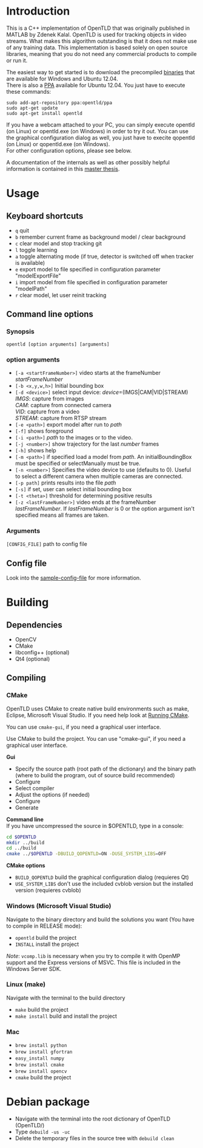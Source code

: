 # Introduction

This is a C++ implementation of OpenTLD that was originally published in MATLAB by Zdenek Kalal. OpenTLD is used for tracking objects in video streams. What makes this algorithm outstanding is that it does not make use of any training data. This implementation is based solely on open source libraries, meaning that you do not need any commercial products to compile or run it.

The easiest way to get started is to download the precompiled [binaries](https://github.com/gnebehay/OpenTLD/releases) that are available for Windows and Ubuntu 12.04.  
There is also a [PPA](https://launchpad.net/~opentld/+archive/ppa) available for Ubuntu 12.04. You just have to execute these commands:
```
sudo add-apt-repository ppa:opentld/ppa
sudo apt-get update
sudo apt-get install opentld
```

If you have a webcam attached to your PC, you can simply execute opentld (on Linux) or opentld.exe (on Windows) in order to
try it out. You can use the graphical configuration dialog as well, you just have to execite qopentld (on Linux) or qopentld.exe
(on Windows).  
For other configuration options, please see below.

A documentation of the internals as well as other possibly helpful information is contained in this [master thesis](https://github.com/downloads/gnebehay/OpenTLD/gnebehay_thesis_msc.pdf).

# Usage
## Keyboard shortcuts

* `q` quit
* `b` remember current frame as background model / clear background
* `c` clear model and stop tracking  git
* `l` toggle learning
* `a` toggle alternating mode (if true, detector is switched off when tracker is available)
* `e` export model to file specified in configuration parameter "modelExportFile"
* `i` import model from file specified in configuration parameter "modelPath"
* `r` clear model, let user reinit tracking

## Command line options
### Synopsis
`opentld [option arguments] [arguments]`

### option arguments
* `[-a <startFrameNumber>]` video starts at the frameNumber _startFrameNumber_
* `[-b <x,y,w,h>]` Initial bounding box
* `[-d <device>]` select input device: _device_=(IMGS|CAM|VID|STREAM)  
	_IMGS_: capture from images  
	_CAM_: capture from connected camera  
	_VID_: capture from a video  
	_STREAM_: capture from RTSP stream
* `[-e <path>]` export model after run to _path_
* `[-f]` shows foreground
* `[-i <path>]` _path_ to the images or to the video.
* `[-j <number>]` show trajectory for the last _number_ frames
* `[-h]` shows help
* `[-m <path>]` if specified load a model from _path_. An initialBoundingBox must be specified or selectManually must be true.
* `[-n <number>]` Specifies the video device to use (defaults to 0). Useful to select a different camera when multiple cameras are connected.
* `[-p path]` prints results into the file _path_
* `[-s]` if set, user can select initial bounding box
* `[-t <theta>]` threshold for determining positive results
* `[-z <lastFrameNumber>]` video ends at the frameNumber _lastFrameNumber_.
	If _lastFrameNumber_ is 0 or the option argument isn't specified means
	all frames are taken.

### Arguments
`[CONFIG_FILE]` path to config file

## Config file
Look into the [sample-config-file](https://github.com/gnebehay/OpenTLD/blob/master/res/conf/config-sample.cfg) for more information.

# Building
## Dependencies
* OpenCV
* CMake
* libconfig++ (optional)
* Qt4 (optional)

## Compiling
### CMake
OpenTLD uses CMake to create native build environments such as make, Eclipse, Microsoft Visual Studio.
If you need help look at [Running CMake](http://www.cmake.org/cmake/help/runningcmake.html).

You can use `cmake-gui`, if you need a graphical user interface.

Use CMake to build the project. You can use "cmake-gui", if you need a graphical user interface.

__Gui__  
* Specify the source path (root path of the dictionary) and the binary path (where to build the program, out
	  of source build recommended)
* Configure
* Select compiler
* Adjust the options (if needed)
* Configure
* Generate

__Command line__  
If you have uncompressed the source in $OPENTLD, type in a console:
```bash
cd $OPENTLD
mkdir ../build
cd ../build
cmake ../$OPENTLD -DBUILD_QOPENTLD=ON -DUSE_SYSTEM_LIBS=OFF
```

__CMake options__  
* `BUILD_QOPENTLD` build the graphical configuration dialog (requieres Qt)
* `USE_SYSTEM_LIBS` don't use the included cvblob version but the installed version (requieres cvblob)

### Windows (Microsoft Visual Studio)
Navigate to the binary directory and build the solutions you want (You have to compile in RELEASE mode):
* `opentld` build the project
* `INSTALL` install the project

_Note_: `vcomp.lib` is necessary when you try to compile it with OpenMP support and the
Express versions of MSVC. This file is included in the Windows Server SDK.

### Linux (make)
Navigate with the terminal to the build directory
* `make` build the project
* `make install` build and install the project

### Mac
* `brew install python`
* `brew install gfortran`
* `easy_install numpy`
* `brew install cmake`
* `brew install opencv`
* `cmake` build the project

# Debian package
* Navigate with the terminal into the root dictionary of OpenTLD (OpenTLD/)
* Type `debuild -us -uc`
* Delete the temporary files in the source tree with `debuild clean`

